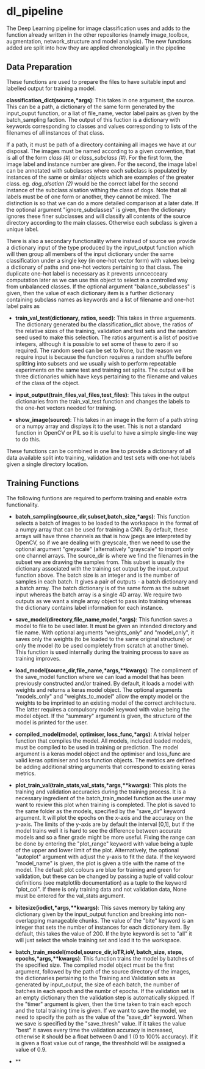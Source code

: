 # dl_pipeline

The Deep Learning pipeline for image classification uses and adds to the function already written in the other repositories (namely image_toolbox, augmentation, network_structure and model analysis). The new functions added are split into how they are applied chronologically in the pipeline

## Data Preparation

These functions are used to prepare the files to have suitable input and labelled output for training a model.

**classification_dict(source,\*args)**: This takes in one argument, the source. This can be a path, a dictionary of the same form generated by the input_ouput function, or a liat of file_name, vector label pairs as given by the batch_sampling faction. The output of this fuction is a dictionary with keywords corresponding to classes and values corresponding to lists of the filenames of all instances of that class. 

If a path, it must be path of a directory containing all images we have at our disposal. The images must be named according to a given convention, that is all of the form _class (#)_ or _class\_subclass (#)_. For the first form, the image label and instance number are given. For the second, the image label can be annotated with subclasses where each subclass is populated by instances of the same or similar objects which are examples of the greater class. eg. _dog\_alsatian (2)_ would be the correct label for the second instance of the subclass alsation withing the class of dogs. Note that all labels must be of one form or another, they cannot be mixed. The distinction is so that we can do a more detailed comparison at a later date. If the optional argument "ignore_subclasses" is given, then the dictionary ignores these finer subclasses and will classify all contents of the source directory according to the main classes. Otherwise each subclass is given a unique label. 

There is also a secondary functionality where instead of source we provide a dictionary input of the type produced by the input_output function which will then group all members of the input dictionary under the same classification under a single key (in one-hot vector form) with values being a dictionary of paths and one-hot vectors pertaining to that class. The duplicate one-hot label is necessary as it prevents unncecceary computation later as we can use this object to select in a controlled way from unbalanced classes. If the optional argument "balance_subclasses" is given, then the value of each dictionary item is a further dictionary containing subclass names as keywords and a list of filename and one-hot label pairs as 

- **train_val_test(dictionary, ratios, seed)**: This takes in three arguements. The dictionary generated bu the classification_dict above, the ratios of the relative sizes of the training, validation and test sets and the random seed used to make this selection. The ratios argument is a list of positive integers, although it is possible to set some of these to zero if so required. The random seed can be set to None, but the reason we require input is because the function requires a random shuffle before splitting into subsets and we usually wish to perform repeatable experiments on the same test and training set splits. The output will be three dictionaries which have keys pertaining to the filename and values of the class of the object.

- **input_output(train_files,val_files,test_files)**: This takes in the output dictionaries from the train_val_test function and changes the labels to the one-hot vectors needed for training. 

- **show_image(source)**: This takes in an image in the form of a path string or a numpy array and displays it to the user. This is not a standard function in OpenCV or PIL so it is useful to have a simple single-line way to do this.

These functions can be combined in one line to provide a dictionary of all data available split into training, validation and test sets with one-hot labels given a single directory location. 

## Training Functions

The following funtions are required to perform training and enable extra functionality.

- **batch_sampling(source_dir,subset,batch_size,\*args)**: This function selects a batch of images to be loaded to the workspace in the format of a numpy array that can be used for training a CNN. By default, these arrays will have three channels as that is how jpegs are interpreted by OpenCV, so if we are dealing with greyscale, then we need to use the optional argument "greyscale" (alternatively "grayscale" to import only one channel arrays. The source_dir is where we find the filenames in the subset we are drawing the samples from. This subset is usually the dictionary associated with the training set output by the input_output function above. The batch size is an integer and is the number of samples in each batch. It gives a pair of outputs - a batch dictionary and a batch array. The batch dictionary is of the same form as the subset input whereas the batch array is a single 4D array. We require two outputs as we want a single array object to pass into training whereas the dictionary contains label information for each instance.

- **save_model(directory,file\_name,model,\*args)**: This function saves a model to file to be used later. It must be given an intended directory and file name. With optional arguments "weights_only" and "model_only", it saves only the weights (to be loaded to the same original structure) or only the model (to be used completely from scratch at another time). This function is used internally during the training process to save as training improves.

- **load_model(source_dir,file\_name,\*args,\*\*kwargs)**: The compliment of the save_model function where we can load a model that has been previously constructed and/or trained. By default, it loads a model with weights and returns a keras model object. The optional arguments "models_only" and "weights_to_model" allow the empty model or the weights to be imprinted to an existing model of the correct architecture. The latter requires a compulsory model keyword with value being the model object. If the "summary" argument is given, the structure of the model is printed for the user.

- **compiled_model(model, optimiser, loss_func,\*args)**: A trivial helper function that compiles the model. All models, included loaded models, must be compiled to be used in training or prediction. The model argument is a keras model object and the optimiser and loss_func are valid keras optimiser and loss function objects. The metrics are defined be adding additional string arguments that correspond to existing keras metrics. 

- **plot_train_val(train_stats,val_stats,\*args,\*\*kwargs)**: This plots the training and validation accuracies during the training process. It is a necessary ingredient of the batch_train_model function as the user may want to review this plot when training is completed. The plot is saved to the same folder as the models, specified by the "save_dir" keyword argument. It will plot the epochs on the x-axis and the accuracy on the y-axis. The limits of the y-axis are by default the interval \[0,1\], but if the model trains well it is hard to see the difference between accurate models and so a finer grade might be more useful. Fixing the range can be done by entering the "plot_range" keyword with value being a tuple of the upper and lower limit of the plot. Alternatively, the optional "autoplot" argument with adjust the y-axis to fit the data. If the keyword "model_name" is given, the plot is given a title with the name of the model. The defualt plot colours are blue for training and green for validation, but these can be changed by passing a tuple of valid colour definitions (see matplotlib documentation) as a tuple to the keyword "plot_col". If there is only training data and not validation data, None must be entered for the val_stats argument.

- **bitesize(iodict,\*args,\*\*kwargs)**: This saves memory by taking any dictionary given by the input_output function and breaking into non-overlapping manageable chunks. The value of the "bite" keyword is an integer that sets the number of instances for each dictionary item. By default, this takes the value of 200. If the byte keyword is set to "all" it will just select the whole training set and load it to the workspace. 

- **batch_train_model(model,source_dir,ioTR,ioV, batch_size, steps, epochs,\*args,\*\*kwargs)**: This function trains the model by batches of the specified size. The compiled model object must be the first argument, followed by the path of the source directory of the images, the dictionaries pertaining to the Training and Validation sets as generated by input_output, the size of each batch, the number of batches in each epoch and the numbr of epochs. If the validation set is an empty dictionary then the validation step is automatically skipped. If the "timer" argument is given, then the time taken to train each epoch and the total training time is given. If we want to save the model, we need to specify the path as the value of the "save_dir" keyword. When we save is specified by the "save_thresh" value.  If it takes the value "best" it saves every time the validation accuracy is increased, otherwise it should be a float between 0 and 1 (0 to 100% accuracy). If it is given a float value out of range, the threshhold will be assigned a value of 0.9.

- **






